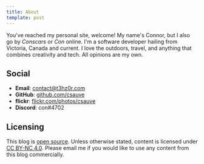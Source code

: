 ```yaml
---
title: About
template: post
---
```


You've reached my personal site, welcome! My name's Connor, but I also go by _Conscars_ or _Con_ online. I'm a software developer hailing from Victoria, Canada and current. I love the outdoors, travel, and anything that combines creativity and tech. All opinions are my own.

## Social
* **Email**: [contact@t3hz0r.com](mailto:contact@t3hz0r.com)
* **GitHub**: [github.com/csauve](https://github.com/csauve)
* **flickr**: [flickr.com/photos/csauve](https://www.flickr.com/photos/csauve/)
* **Discord**: con#4702

## Licensing
This blog is [open source](https://github.com/csauve/blog). Unless otherwise stated, content is licensed under [CC BY-NC 4.0](https://creativecommons.org/licenses/by-nc/4.0/). Please email me if you would like to use any content from this blog commercially.
